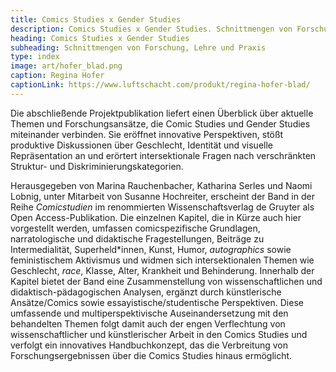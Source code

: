 ```yaml
---
title: Comics Studies x Gender Studies
description: Comics Studies x Gender Studies. Schnittmengen von Forschung, Lehre und Praxis / Intersections of research, teaching, and practice
heading: Comics Studies x Gender Studies
subheading: Schnittmengen von Forschung, Lehre und Praxis
type: index
image: art/hofer_blad.png
caption: Regina Hofer
captionLink: https://www.luftschacht.com/produkt/regina-hofer-blad/
---
```


Die abschließende Projektpublikation liefert einen Überblick über aktuelle Themen und Forschungsansätze, die Comic Studies und Gender Studies miteinander verbinden. Sie eröffnet innovative Perspektiven, stößt produktive Diskussionen über Geschlecht, Identität und visuelle Repräsentation an und erörtert intersektionale Fragen nach verschränkten Struktur- und Diskriminierungskategorien.
<!-- more -->
Herausgegeben von Marina Rauchenbacher, Katharina Serles und Naomi Lobnig, unter Mitarbeit von Susanne Hochreiter, erscheint der Band in der Reihe _Comicstudien_ im renommierten Wissenschaftsverlag de Gruyter als Open Access-Publikation.
Die einzelnen Kapitel, die in Kürze auch hier vorgestellt werden, umfassen comicspezifische Grundlagen, narratologische und didaktische Fragestellungen, Beiträge zu Intermedialität, Superheld*innen, Kunst, Humor, _autographics_ sowie feministischem Aktivismus und widmen sich intersektionalen Themen wie Geschlecht, _race_, Klasse, Alter, Krankheit und Behinderung.
Innerhalb der Kapitel bietet der Band eine Zusammenstellung von wissenschaftlichen und didaktisch-pädagogischen Analysen, ergänzt durch künstlerische Ansätze/Comics sowie essayistische/studentische Perspektiven. Diese umfassende und multiperspektivische Auseinandersetzung mit den behandelten Themen folgt damit auch der engen Verflechtung von wissenschaftlicher und künstlerischer Arbeit in den Comics Studies und verfolgt ein innovatives Handbuchkonzept, das die Verbreitung von Forschungsergebnissen über die Comics Studies hinaus ermöglicht.

